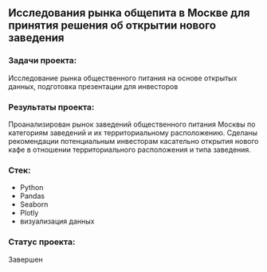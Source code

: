 ## Исследования рынка общепита в Москве для принятия решения об открытии нового заведения

### Задачи проекта:
Исследование рынка общественного питания на основе открытых данных, подготовка презентации для инвесторов
### Результаты проекта:
Проанализирован рынок заведений общественного питания Москвы по категориям заведений и их территориальному расположению. Сделаны рекомендации потенциальным инвесторам касательно открытия нового кафе в отношении территориального расположения и типа заведения.
### Стек:
- Python
- Pandas
- Seaborn
- Plotly
- визуализация данных

### Статус проекта:

Завершен


